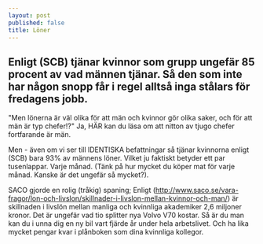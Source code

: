 ```yaml
---
layout: post
published: false
title: Löner
---
```



## Enligt (SCB) tjänar kvinnor som grupp ungefär 85 procent av vad männen tjänar. Så den som inte har någon snopp får i regel alltså inga stålars för fredagens jobb.

"Men lönerna är väl olika för att män och kvinnor gör olika saker, och för att män är typ chefer!?" Ja, HÄR kan du läsa om att nitton av tjugo chefer fortfarande är män. 

Men - även om vi ser till IDENTISKA befattningar så tjänar kvinnorna enligt (SCB) bara 93% av männens löner. Vilket ju faktiskt betyder ett par tusenlappar. Varje månad. (Tänk på hur mycket du köper mat för varje månad. Kanske är det ungefär så mycket?).

SACO gjorde en rolig (tråkig) spaning; Enligt (http://www.saco.se/vara-fragor/lon-och-livslon/skillnader-i-livslon-mellan-kvinnor-och-man/) är skillnaden i livslön mellan manliga och kvinnliga akademiker 2,6 miljoner kronor. Det är ungefär vad tio splitter nya Volvo V70 kostar. Så är du man kan du i unna dig en ny bil vart fjärde år under hela arbetslivet. Och ha lika mycket pengar kvar i plånboken som dina kvinnliga kollegor.

